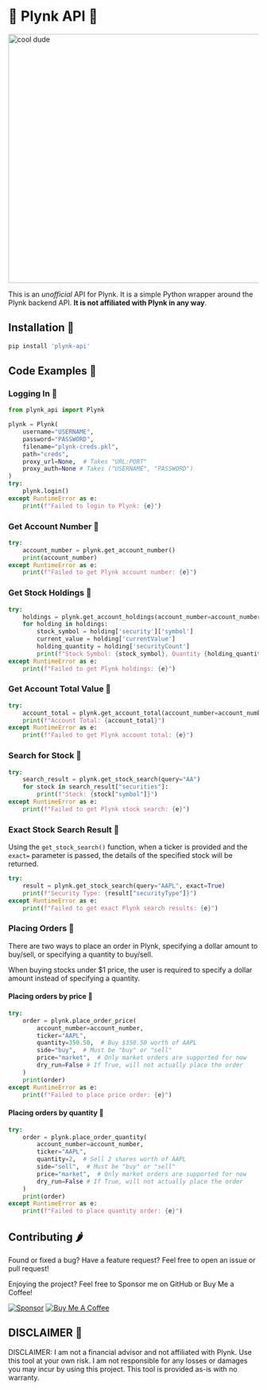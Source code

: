 # 💸 Plynk API 💸

<img src="https://github.com/user-attachments/assets/10817d69-fc8d-4251-b941-4b75243214e7" alt="cool dude" width="1000" height="500"/>

This is an *unofficial* API for Plynk. It is a simple Python wrapper around the Plynk backend API. **It is not affiliated with Plynk in any way**.

## Installation 🍇

```bash
pip install 'plynk-api'
```

## Code Examples 🥧
### Logging In 🍅

```python
from plynk_api import Plynk

plynk = Plynk(
    username="USERNAME",
    password="PASSWORD",
    filename="plynk-creds.pkl",
    path="creds", 
    proxy_url=None,  # Takes "URL:PORT"
    proxy_auth=None # Takes ("USERNAME", "PASSWORD")
)
try:
    plynk.login()
except RuntimeError as e:
    print(f"Failed to login to Plynk: {e}")
```

### Get Account Number 🥑

```python
try:
    account_number = plynk.get_account_number()
    print(account_number)
except RuntimeError as e:
    print(f"Failed to get Plynk account number: {e}")
```

### Get Stock Holdings 🥭

```python
try:
    holdings = plynk.get_account_holdings(account_number=account_number)
    for holding in holdings:
        stock_symbol = holding['security']['symbol']
        current_value = holding['currentValue']
        holding_quantity = holding['securityCount']
        print(f"Stock Symbol: {stock_symbol}, Quantity {holding_quantity}, Current Value: {current_value}")
except RuntimeError as e:
    print(f"Failed to get Plynk holdings: {e}")
```

### Get Account Total Value 🍖

```python
try:
    account_total = plynk.get_account_total(account_number=account_number)
    print(f"Account Total: {account_total}")
except RuntimeError as e:
    print(f"Failed to get Plynk account total: {e}")
```

### Search for Stock 🍭
```python
try:
    search_result = plynk.get_stock_search(query="AA")
    for stock in search_result["securities"]:
        print(f"Stock: {stock["symbol"]}")
except RuntimeError as e:
    print(f"Failed to get Plynk stock search: {e}")
```

### Exact Stock Search Result 🥕
Using the `get_stock_search()` function, when a ticker is provided and the `exact=` parameter is passed, the details
of the specified stock will be returned.
```python
try:
    result = plynk.get_stock_search(query="AAPL", exact=True)
    print(f"Security Type: {result["securityType"]}")
except RuntimeError as e:
    print(f"Failed to get exact Plynk search results: {e}")
```

### Placing Orders 🍉

There are two ways to place an order in Plynk, specifying a dollar amount to buy/sell, or specifying a quantity to buy/sell.

When buying stocks under $1 price, the user is required to specify a dollar amount instead of specifying a quantity.

#### Placing orders by price 🥝
```python
try: 
    order = plynk.place_order_price(
        account_number=account_number, 
        ticker="AAPL", 
        quantity=350.50,  # Buy $350.50 worth of AAPL
        side="buy",  # Must be "buy" or "sell"
        price="market",  # Only market orders are supported for now
        dry_run=False # If True, will not actually place the order
    )
    print(order)
except RuntimeError as e:
    print(f"Failed to place price order: {e}")
```

#### Placing orders by quantity 🌮 
```python
try:
    order = plynk.place_order_quantity(
        account_number=account_number, 
        ticker="AAPL", 
        quantity=2,  # Sell 2 shares worth of AAPL
        side="sell",  # Must be "buy" or "sell"
        price="market",  # Only market orders are supported for now
        dry_run=False # If True, will not actually place the order
    )
    print(order)
except RuntimeError as e:
    print(f"Failed to place quantity order: {e}")
```

## Contributing  🌶️
Found or fixed a bug? Have a feature request? Feel free to open an issue or pull request!

Enjoying the project? Feel free to Sponsor me on GitHub or Buy Me a Coffee!

[![Sponsor](https://img.shields.io/badge/sponsor-30363D?style=for-the-badge&logo=GitHub-Sponsors&logoColor=#white)](https://github.com/sponsors/matthew55)
[![Buy Me A Coffee](https://img.shields.io/badge/buy%20me%20a%20coffee-30363D?style=for-the-badge&logo=buy-me-a-coffee&logoColor=ff4aaa)](https://buymeacoffee.com/matthew55)

[//]: # ([![Buy Me A Coffee]&#40;https://img.shields.io/badge/sponsor-30363D?style=for-the-badge&logo=buy-me-a-coffee&logoColor=fuchsia&#41;]&#40;https://buymeacoffee.com/matthew55&#41;)

## DISCLAIMER 🍆
DISCLAIMER: I am not a financial advisor and not affiliated with Plynk. Use this tool at your own risk. I am not responsible for any losses or damages you may incur by using this project. This tool is provided as-is with no warranty.
